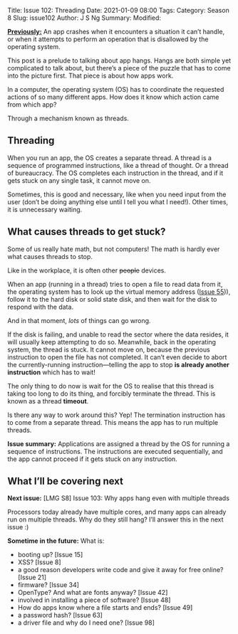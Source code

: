 Title: Issue 102:  Threading
Date: 2021-01-09 08:00
Tags: 
Category: Season 8
Slug: issue102
Author: J S Ng
Summary: 
Modified: 

[**Previously:**](https://buttondown.email/laymansguide/archive/) An app crashes when it encounters a situation it can’t handle, or when it attempts to perform an operation that is disallowed by the operating system.

This post is a prelude to talking about app hangs. Hangs are both simple yet complicated to talk about, but there’s a piece of the puzzle that has to come into the picture first. That piece is about how apps work.

In a computer, the operating system (OS) has to coordinate the requested actions of so many different apps. How does it know which action came from which app?

Through a mechanism known as threads.

## Threading

When you run an app, the OS creates a separate thread. A thread is a sequence of programmed instructions, like a thread of thought. Or a thread of bureaucracy. The OS completes each instruction in the thread, and if it gets stuck on any single task, it cannot move on.

Sometimes, this is good and necessary, like when you need input from the user (don’t be doing anything else until I tell you what I need!). Other times, it is unnecessary waiting.

## What causes threads to get stuck?

Some of us really hate math, but not computers! The math is hardly ever what causes threads to stop.

Like in the workplace, it is often other ~~people~~ devices.

When an app (running in a thread) tries to open a file to read data from it, the operating system has to look up the virtual memory  address ([Issue 55]({filename}/season5/issue055/issue055.md))), follow it to the hard disk or solid state disk, and then wait for the disk to respond with the data.

And in that moment, *lots* of things can go wrong.

If the disk is failing, and unable to read the sector where the data resides, it will usually keep attempting to do so. Meanwhile, back in the operating system, the thread is stuck. It cannot move on, because the previous instruction to open the file has not completed. It can’t even decide to abort the currently-running instruction—telling the app to stop **is already another instruction** which has to wait!

The only thing to do now is wait for the OS to realise that this thread is taking too long to do its thing, and forcibly terminate the thread. This is known as a thread **timeout**.

Is there any way to work around this? Yep! The termination instruction has to come from a separate thread. This means the app has to run multiple threads.

**Issue summary:** Applications are assigned a thread by the OS for running a sequence of instructions. The instructions are executed sequentially, and the app cannot proceed if it gets stuck on any instruction.

## What I’ll be covering next

**Next issue:** [LMG S8] Issue 103: Why apps hang even with multiple threads

Processors today already have multiple cores, and many apps can already run on multiple threads. Why do they still hang? I’ll answer this in the next issue :)

**Sometime in the future:** What is:

- booting up? [Issue 15]
- XSS? [Issue 8]
- a good reason developers write code and give it away for free online? [Issue 21]
- firmware? [Issue 34]
- OpenType? And what are fonts anyway? [Issue 42]
- involved in installing a piece of software? [Issue 48]
- How do apps know where a file starts and ends? [Issue 49]
- a password hash? [Issue 63]
- a driver file and why do I need one? [Issue 98]
